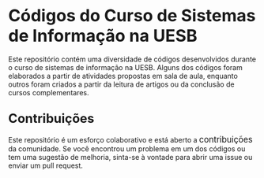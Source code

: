 # <big>Códigos do Curso de Sistemas de Informação na UESB</big>

Este repositório contém uma diversidade de códigos desenvolvidos durante o curso de sistemas de informação na UESB. Alguns dos códigos foram elaborados a partir de atividades propostas em sala de aula, enquanto outros foram criados a partir da leitura de artigos ou da conclusão de cursos complementares.

## <big>Contribuições</big>

Este repositório é um esforço colaborativo e está aberto a <big>contribuições</big> da comunidade. Se você encontrou um problema em um dos códigos ou tem uma sugestão de melhoria, sinta-se à vontade para abrir uma issue ou enviar um pull request.


